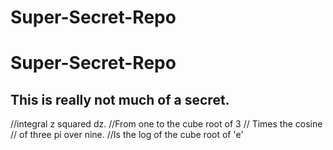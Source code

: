 # Super-Secret-Repo
# Super-Secret-Repo
## This is really not much of a secret.
//integral z squared dz. 
//From one to the cube root of 3
//     Times the cosine 
//     of three pi over nine.
//Is the log of the cube root of 'e'
